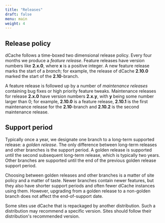 ```yaml
---
title: "Releases"
draft: false
menu: main
weight: 4
---
```


## Release policy

dCache follows a time-boxed two dimensional release policy. Every four months we produce a *feature release*. Feature releases have version numbers like **2.x.0**, where **x** is a positive integer. A new feature release marks the start of a *branch*; for example, the release of dCache **2.10.0** marked the start of the
**2.10**-branch.

A feature release is followed up by a number of *maintenance releases* containing bug fixes or high priority feature tweaks. Maintenance releases for release **2.x.0** have
version numbers **2.x.y**, with **y** being some number larger than 0; for example, **2.10.0** is a feature release, **2.10.1** is the first maintenance release for the **2.10**-branch and **2.10.2** is the second maintenance release.

## Support period

Typically once a year, we designate one branch to a long-term supported release: a *golden release*.  The only difference between long-term releases and other branches is the support
period.  A golden release is supported until the second subsequent long-term release, which is typically two years. Other branches are supported until the end of the previous
golden release support period.

Choosing between golden releases and other branches is a matter of site policy and a matter of taste.  Newer branches contain newer features, but they also have shorter support periods and often fewer dCache instances using them.  However, upgrading from a golden release to a non-golden branch does not affect the end-of-support date.

Some sites use dCache that is repackaged by another distribution. Such a distribution may recommend a specific version. Sites should follow their distribution's recommended version.
